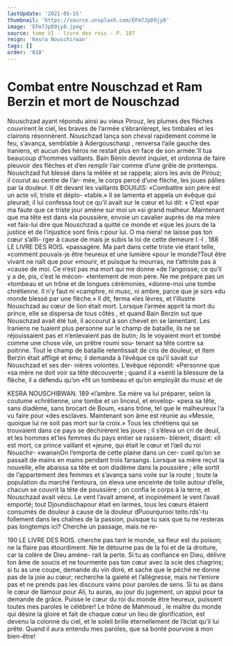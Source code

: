```yaml
---
lastUpdate: '2021-05-15'
thumbnail: 'https://source.unsplash.com/EFm7JpD9jy8'
image: 'EFm7JpD9jy8.jpeg'
source: tome VI - livre des rois - P. 187
reign: 'Kesra Nouschirwan'
tags: []
order: '018'
---
```


# Combat entre Nouschzad et Ram Berzin et mort de Nouschzad

Nouschzad ayant répondu ainsi au vieux Pirouz, les plumes des flèches couvrirent le ciel, les braves de l’armée s’ébranlèrept, les timbales et les clairons
résonnèrent. Nouschzad lança son cheval rapidement
comme le feu, s’avança, semblable à Adergouschasp ,
renversa l’aile gauche des Iraniens, et aucun des
héros ne restait plus en face de son armée.’Il tua
beaucoup d’hommes vaillants. Bain Bénin devint
inquiet, et ordonna de faire pleuvoir des flèches et d’en remplir l’air comme d’une grêle de printemps.
Nouschzad fut blessé dans la mêlée et se rappela;
alors les avis de Pirouz; il courut au centre de l’ar- mée, le corps percé d’une flèche, les joues pâlies
par la douleur. Il dit devant les vaillants BOUIIJIS: «Combattre son père est un acte vil, triste et déplo- «table.»
Il se lamenta et appela un évêque qui pleurait; il lui confessa tout ce qu’il avait sur le cœur et lui dit: « C’est
«par ma faute que ce triste jour amène sur moi un «si grand malheur. Maintenant que ma tête est dans «la poussière, envoie un cavalier auprès de ma mère
«et fais-lui dire que Nouschzad a quitté ce monde et «que les jours de la justice et de l’injustice sont finis r:pour lui. O ma niera! ne laisse pas ton cœur s’allli- rger à cause de mais je subis la loi de cette demeure
I.-l .
188 LE LIVRE DES ROIS. «passagère. Ma part dans cette triste vie étant telle,
«comment pouvais-je être heureux et une lumière «pour le monde?Tout être vivant ne naît que pour «mourir, et puisque tu mourras, ne t’attriste pas à «cause de moi. Ce n’est pas ma mort qui me donne
«de l’angoisse; ce qu’il y a de, pis, c’est le mécon- «tentement de mon père. Ne me prépare pas un «tombeau et un trône et de longues cérémonies, «donne-moi une tombe chrétienne. Il n’y faut ni «camphre, ni musc, ni ambre, parce que je sors «du monde blessé par une flèche.» Il dit, ferma
«les lèvres, et l’illustre Nouschzad au cœur de lion était mort.
Lorsque l’armée apprit la mort du prince, elle se dispersa de tous côtés , et quand Bain Berzin sut que Nouschzad avait été tué, il accourut à son chevet en
se lamentant. Les Iraniens ne tuaient plus personne sur le champ de bataille, ils ne se réjouissaient pas
et n’enlevaient pas de butin; ils le voyaient mort et tombé comme une chose vile, un prêtre roumi sou- tenant sa tête contre sa poitrine. Tout le champ de bataille retentissait de cris de douleur, et Item Berzin était affligé et ému; il demanda à
l’évêque ce qu’il savait sur Nouschzad et ses der-
nières volontés. L’évêque répondit: «Personne que
«sa mère ne doit voir sa tête découverte ; quand il a
«senti la blessure de la flèche, il a défendu qu’on
«fit un tombeau et qu’on employât du musc et de

KESRA NOUSCHIBWAN. 189 «l’ambre. Sa mère va lui préparer, selon la coutume
«chrétienne, une tombe et un linceul, et envelop- «pera sa tête, sans diadème, sans brocart de Boum, «sans trône, tel que le malheureux l’a vu faire pour «des esclaves. Maintenant son âme est réunie au «Messie, quoique lui ne soit pas mort sur la croix.» Tous les chrétiens qui se trouvaient dans ce pays se déchirèrent les joues ; il s’éleva un cri de deuil, et
les hommes et’les femmes du pays entier se rassem- blèrent, disant: «Il est mort, ce prince vaillant et «jeune, qui était le cœur et l’œil du roi Nouschir- «wananOn l’emporta de cette plaine dans un cer- cueil qu’on se passait de mains en mains pendant trois farsangs.
Lorsque sa mère reçut la nouvelle, elle abaissa sa tête et son diadème dans la poussière ; elle sortit de l’appartement des femmes et s’avança sans voile sur
la route ; toute la population du marché l’entoura,
on éleva une enceinte de toile autour d’elle, chacun se couvrit la tête de poussière ; on confia le corps à la terre, et Nouschzad avait vécu. Le vent l’avait amené, et inopinément le vent l’avait emporté; tout Djoundischapour était en larmes, tous les cœurs étaient consumés de douleur à cause de la douleur
dPuourqurooi teito.rds’-tu follement dans les chaînes
de la passion, puisque tu sais que tu ne resteras pas longtemps ici? Cherche un passage, mais ne re-

190 LE LIVRE DES ROIS.
cherche pas tant le monde, sa fleur est du poison; ne la flaire pas étourdiment. Ne te détourne pas de
la foi et de la droiture, car la colère de Dieu amène- rait la perte. Si tu as confiance en Dieu, délivre ton âme de soucis et ne tourmente pas ton cœur avec la scie des chagrins; si tu as une coupe, demande du vin doré, et sache que le péché ne donne pas de la joie
au cœur; recherche la gaieté et l’allégresse, mais ne
t’enivre pas et ne prends pas les discours vains pour paroles de sens. Si tu as dans le cœur de llamour pour Ali, tu auras, au jour du jugement, un appui pour ta demande de grâce. Puisse le cœur du roi du monde être heureux, puissent toutes mes paroles le célébrer! Le trône de Mahmoud , le maître du monde
qui désire la gloire et fait de chaque cœur un lieu
de glorification, est devenu la colonne du ciel, et le soleil brille éternellement de l’éclat qu’il lui prête.
Quand il aura entendu mes paroles, que sa bonté pourvoie à mon bien-être!
